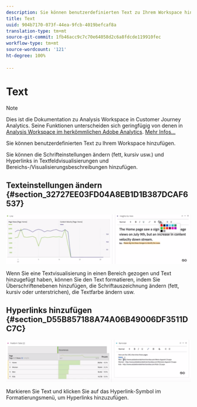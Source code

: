 ```yaml
---
description: Sie können benutzerdefinierten Text zu Ihrem Workspace hinzufügen.
title: Text
uuid: 904b7170-073f-44ea-9fcb-4019befcaf8a
translation-type: tm+mt
source-git-commit: 1fb46acc9c7c70e64058d2c6a8fdcde119910fec
workflow-type: tm+mt
source-wordcount: '121'
ht-degree: 100%

---
```



# Text

>[!NOTE]
>
>Dies ist die Dokumentation zu Analysis Workspace in Customer Journey Analytics. Seine Funktionen unterscheiden sich geringfügig von denen in [Analysis Workspace im herkömmlichen Adobe Analytics](https://docs.adobe.com/content/help/de-DE/analytics/analyze/analysis-workspace/home.html). [Mehr Infos...](/help/getting-started/cja-aa.md)

Sie können benutzerdefinierten Text zu Ihrem Workspace hinzufügen.

Sie können die Schrifteinstellungen ändern (fett, kursiv usw.) und Hyperlinks in Textfeldvisualisierungen und Bereichs-/Visualisierungsbeschreibungen hinzufügen.

## Texteinstellungen ändern {#section_32727EE03FD04A8EB1D1B387DCAF6537}

![](assets/rich-text1.png)

Wenn Sie eine Textvisualisierung in einen Bereich gezogen und Text hinzugefügt haben, können Sie den Text formatieren, indem Sie Überschriftenebenen hinzufügen, die Schriftauszeichnung ändern (fett, kursiv oder unterstrichen), die Textfarbe ändern usw.

## Hyperlinks hinzufügen {#section_D55B857188A74A06B49006DF3511DC7C}

![](assets/rich-text2.png)

Markieren Sie Text und klicken Sie auf das Hyperlink-Symbol im Formatierungsmenü, um Hyperlinks hinzuzufügen.
